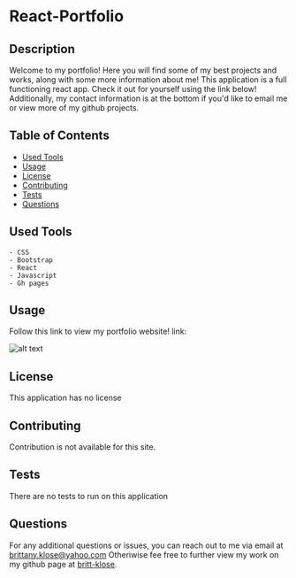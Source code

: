 # React-Portfolio

## Description
Welcome to my portfolio! Here you will find some of my best projects and works, along with some more information about me! This application is a full functioning react app. Check it out for yourself using the link below! Additionally, my contact information is at the bottom if you'd like to email me or view more of my github projects. 

  ## Table of Contents

* [Used Tools](#used)
* [Usage](#usage)
* [License](#license)
* [Contributing](#contributing)
* [Tests](#tests)
* [Questions](#questions)

## Used Tools
    - CSS
    - Bootstrap
    - React
    - Javascript
    - Gh pages

## Usage
Follow this link to view my portfolio website!
link: 

![alt text]()

## License
This application has no license 

## Contributing
Contribution is not available for this site. 

## Tests
There are no tests to run on this application

## Questions
For any additional questions or issues, you can reach out to me 
via email at brittany.klose@yahoo.com
Otheriwise fee free to further view my work on my github page at [britt-klose](https://github.com/britt-klose/).